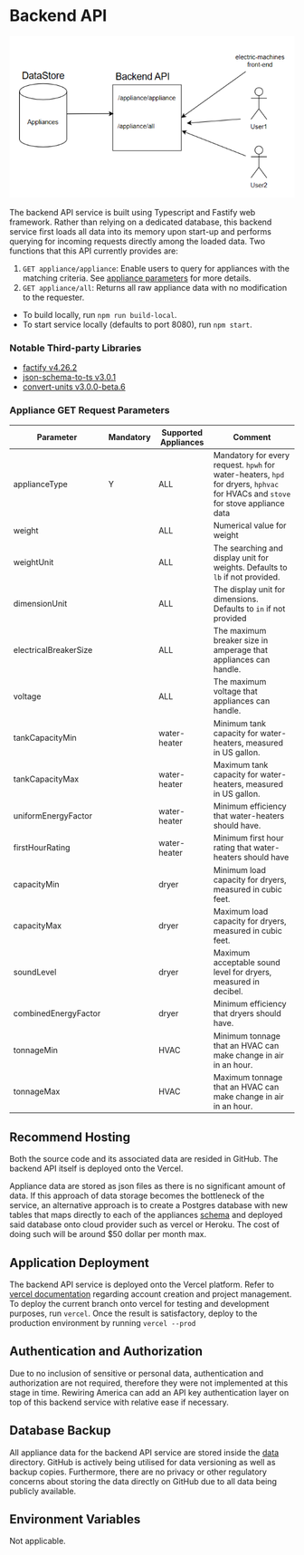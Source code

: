 # Backend API
<p align="center">
  <img src="../doc/architecture-backend.PNG" />
</p>

The backend API service is built using Typescript and Fastify web framework. Rather than relying on a dedicated database, this backend service first loads all data into its memory upon start-up and performs querying for incoming requests directly among the loaded data. Two functions that this API currently provides are:

1. `GET appliance/appliance`: Enable users to query for appliances with the matching criteria. See [appliance parameters](#appliance-get-request-parameters) for more details.
2. `GET appliance/all`: Returns all raw appliance data with no modification to the requester.

- To build locally, run `npm run build-local`.
- To start service locally (defaults to port 8080), run `npm start`.

### Notable Third-party Libraries
- [factify v4.26.2](https://fastify.dev/)
- [json-schema-to-ts v3.0.1](https://www.npmjs.com/package/json-schema-to-ts/v/3.0.1)
- [convert-units v3.0.0-beta.6](https://www.npmjs.com/package/json-schema-to-ts/v/3.0.1)

### Appliance GET Request Parameters
| Parameter 	| Mandatory 	| Supported Appliances 	| Comment 	|
|---	|---	|---	|---	|
| applianceType 	| Y 	| ALL 	| Mandatory for every request. `hpwh` for water-heaters, `hpd` for dryers, `hphvac` for HVACs and `stove` for stove appliance data  	|
| weight 	|  	| ALL 	| Numerical value for weight 	|
| weightUnit 	|  	| ALL 	| The searching and display unit for weights. Defaults to `lb` if not provided. 	|
| dimensionUnit 	|  	| ALL 	| The display unit for dimensions. Defaults to `in` if not provided 	|
| electricalBreakerSize 	|  	| ALL 	| The maximum breaker size in amperage that appliances can handle. 	|
| voltage 	|  	| ALL 	| The maximum voltage that appliances can handle. 	|
| tankCapacityMin 	|  	| water-heater 	| Minimum tank capacity for water-heaters, measured in US gallon. 	|
| tankCapacityMax 	|  	| water-heater 	| Maximum tank capacity for water-heaters, measured in US gallon. 	|
| uniformEnergyFactor 	|  	| water-heater 	| Minimum efficiency that water-heaters should have. 	|
| firstHourRating 	|  	| water-heater 	| Minimum first hour rating that water-heaters should have 	|
| capacityMin 	|  	| dryer 	| Minimum load capacity for dryers, measured in cubic feet. 	|
| capacityMax 	|  	| dryer 	| Maximum load capacity for dryers, measured in cubic feet. 	|
| soundLevel 	|  	| dryer 	| Maximum acceptable sound level for dryers, measured in decibel. 	|
| combinedEnergyFactor 	|  	| dryer 	| Minimum efficiency that dryers should have. 	|
| tonnageMin 	|  	| HVAC 	| Minimum tonnage that an HVAC can make change in air in an hour. 	|
| tonnageMax 	|  	| HVAC 	| Maximum tonnage that an HVAC can make change in air in an hour. 	|

## Recommend Hosting
Both the source code and its associated data are resided in GitHub. The backend API itself is deployed onto the Vercel.

Appliance data are stored as json files as there is no significant amount of data. If this approach of data storage becomes the bottleneck of the service, an alternative approach is to create a Postgres database with new tables that maps directly to each of the appliances [schema](schema) and deployed said database onto cloud provider such as vercel or Heroku. The cost of doing such will be around $50 dollar per month max.

## Application Deployment 
The backend API service is deployed onto the Vercel platform. Refer to [vercel documentation](https://vercel.com/) regarding account creation and project management. To deploy the current branch onto vercel for testing and development purposes, run `vercel`. Once the result is satisfactory, deploy to the production environment by running `vercel --prod`

## Authentication and Authorization 
Due to no inclusion of sensitive or personal data, authentication and authorization are not required, therefore they were not implemented at this stage in time. Rewiring America can add an API key authentication layer on top of this backend service with relative ease if necessary.
 
## Database Backup
All appliance data for the backend API service are stored inside the [data](data) directory. GitHub is actively being utilised for data versioning as well as backup copies. Furthermore, there are no privacy or other regulatory concerns about storing the data directly on GitHub due to all data being publicly available.

## Environment Variables
Not applicable. 